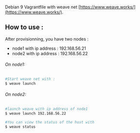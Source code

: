 Debian 9 Vagrantfile with weave net [https://www.weave.works/](https://www.weave.works/).

## How to use :

After provisionning, you have two nodes :
* node1 with ip address : 192.168.56.21
* node2 with ip address : 192.168.56.22

###### On node1:

```bash
#Start weave net with :
$ weave launch
```
###### On node2:
```bash
#launch weave with ip address of node1
$ weave launch 192.168.56.22
```

```bash
#You can view the status of the host with
$ weave status
